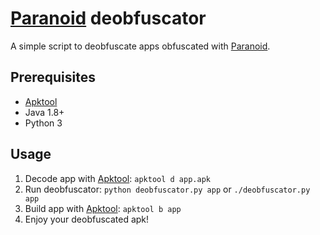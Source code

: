 # [Paranoid] deobfuscator

A simple script to deobfuscate apps obfuscated with [Paranoid].

## Prerequisites
* [Apktool]
* Java 1.8+
* Python 3

## Usage
1. Decode app with [Apktool]: `apktool d app.apk`
2. Run deobfuscator: `python deobfuscator.py app` or `./deobfuscator.py app`
3. Build app with [Apktool]: `apktool b app`
4. Enjoy your deobfuscated apk!

[paranoid]: https://github.com/MichaelRocks/paranoid
[apktool]: https://github.com/iBotPeaches/Apktool
